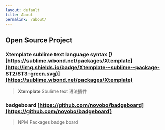 ```yaml
---
layout: default
title: About
permalink: /about/
---
```


## Open Source Project


### Xtemplate sublime text  language syntax [![https://sublime.wbond.net/packages/Xtemplate](http://img.shields.io/badge/Xtemplate--sublime--package-ST2/ST3-green.svg)](https://sublime.wbond.net/packages/Xtemplate)

> **Xtemplate** Sbulime text 语法插件

### badgeboard [https://github.com/noyobo/badgeboard](https://github.com/noyobo/badgeboard)

> NPM Packages badge board